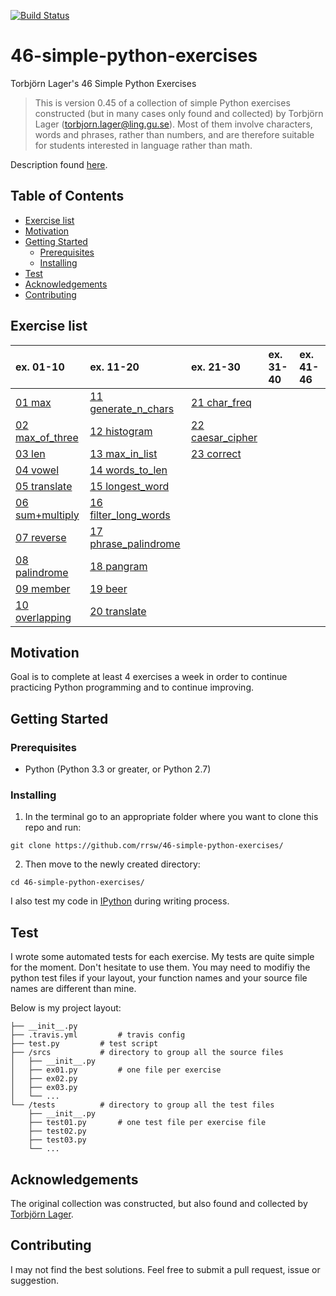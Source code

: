 [![Build Status](https://travis-ci.org/rrsw/46-simple-python-exercises.svg?branch=master)](https://travis-ci.org/rrsw/46-simple-python-exercises)

# 46-simple-python-exercises

Torbjörn Lager's 46 Simple Python Exercises

>This is version 0.45 of a collection of simple Python exercises constructed (but in many cases only found and collected) by Torbjörn Lager (torbjorn.lager@ling.gu.se). Most of them involve characters, words and phrases, rather than numbers, and are therefore suitable for students interested in language rather than math.

Description found [here](http://easyprog99.blogspot.com/2017/02/46-simple-python-exercises.html).

## Table of Contents

- [Exercise list](#exercise-list)
- [Motivation](#motivation)
- [Getting Started](#getting-started)
	- [Prerequisites](#prerequisites)
	- [Installing](#installing)
- [Test](#test)
- [Acknowledgements](#acknowledgements)
- [Contributing](#contributing)

## Exercise list

|ex. 01-10|ex. 11-20|ex. 21-30|ex. 31-40|ex. 41-46|
|:---|:---|:---|:---|:---|
|[01 max](srcs/ex01.py)|[11 generate_n_chars](srcs/ex11.py)|[21 char_freq](srcs/ex21.py)|  |  |
|[02 max_of_three](srcs/ex02.py)|[12 histogram](ex12.py)|[22 caesar_cipher](srcs/ex22.py)|  |  |
|[03 len](srcs/ex03.py)|[13 max_in_list](srcs/ex13.py)|[23 correct](srcs/ex23.py)|  |  |
|[04 vowel](srcs/ex04.py)|[14 words_to_len](srcs/ex14.py)|  |  |  |
|[05 translate](srcs/ex05.py)|[15 longest_word](srcs/ex15.py)|  |  |  |
|[06 sum+multiply](srcs/ex06.py)|[16 filter_long_words](srcs/ex16.py)|  |  |  |
|[07 reverse](srcs/ex07.py)|[17 phrase_palindrome](srcs/ex17.py)|  |  |  |
|[08 palindrome](srcs/ex08.py)|[18 pangram](srcs/ex18.py)|  |  |  |
|[09 member](srcs/ex09.py) |[19 beer](srcs/ex19.py)|  |  |  |
|[10 overlapping](srcs/ex10.py)|[20 translate](srcs/ex20.py)|  |  |  |

## Motivation

Goal is to complete at least 4 exercises a week in order to continue practicing Python programming and to continue improving.


## Getting Started

### Prerequisites

* Python (Python 3.3 or greater, or Python 2.7)

### Installing


1. In the terminal go to an appropriate folder where you want to clone this repo and run:
```
git clone https://github.com/rrsw/46-simple-python-exercises/
```

2. Then move to the newly created directory:
```
cd 46-simple-python-exercises/
```

I also test my code in [IPython](https://ipython.org/install.html) during writing process.

## Test

I wrote some automated tests for each exercise. My tests are quite simple for the moment. Don't hesitate to use them. You may need to modifiy the python test files if your layout, your function names and your source file names are different than mine.

Below is my project layout:

```
├── __init__.py
├── .travis.yml			# travis config
├── test.py			# test script
├── /srcs			# directory to group all the source files
│   ├── __init__.py
│   ├── ex01.py			# one file per exercise
│   ├── ex02.py
│   ├── ex03.py
│   └── ...
└── /tests			# directory to group all the test files
    ├── __init__.py
    ├── test01.py		# one test file per exercise file
    ├── test02.py
    ├── test03.py
    └── ...
```

## Acknowledgements

The original collection was constructed, but also found and collected by [Torbjörn Lager](https://www.gu.se/english/about_the_university/staff/?languageId=100001&userId=xlagto).

## Contributing

I may not find the best solutions. Feel free to submit a pull request, issue or suggestion.
